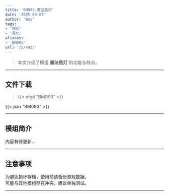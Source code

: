 ```yaml
---
title: 'BM093-魔法瓶灯'
date: '2025-03-07'
author: 'Bny'
tags:
- '模组'
- '美化'
aliases:
- 'BM093'
url: '/p/492/'
---
```


> 本文介绍了模组 **魔法瓶灯** 的功能与特点。

---

## 文件下载  

> {{< mod "BM093" >}}  

{{< pan "BM093" >}}  

---

## 模组简介

>  
内容有待更新...  

---

## 注意事项

>  
为避免损坏存档，使用前请备份游戏数据。  
可能与其他模组存在冲突，建议单独测试。  

---

